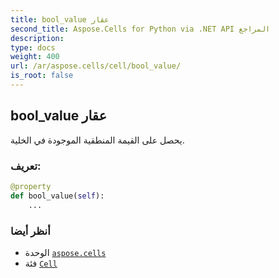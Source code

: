 ```yaml
---
title: bool_value عقار
second_title: Aspose.Cells for Python via .NET API المراجع
description:
type: docs
weight: 400
url: /ar/aspose.cells/cell/bool_value/
is_root: false
---
```

##  bool_value عقار

يحصل على القيمة المنطقية الموجودة في الخلية.
###  تعريف:
```python
@property
def bool_value(self):
    ...
```

###  أنظر أيضا
* الوحدة [`aspose.cells`](../../)
* فئة [`Cell`](/cells/python-net/ar/aspose.cells/cell)
